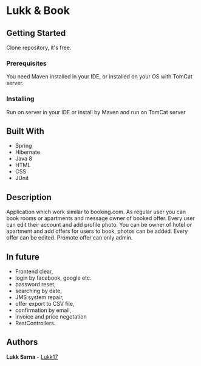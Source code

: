 # Lukk & Book


## Getting Started

Clone repository, it's free.

### Prerequisites

You need Maven installed in your IDE, or installed on your OS with TomCat server.


### Installing

Run on server in your IDE or install by Maven and run on TomCat server


## Built With

* Spring
* Hibernate
* Java 8
* HTML
* CSS
* JUnit


## Description

Application which work similar to booking.com.
As regular user you can book rooms or apartments and message owner of booked offer.
Every user can edit their account and add profile photo.
You can be owner of hotel or apartment and add offers for users to book, photos can be added.
Every offer can be edited. Promote offer can only admin.

## In future

  * Frontend clear,
  * login by facebook, google etc.
  * password reset,
  * searching by date,
  * JMS system repair,
  * offer export to CSV file,
  * confirmation by email,
  * invoice and price negotation
  * RestControllers.


## Authors

  **Lukk Sarna**  - [Lukk17](https://github.com/Lukk17)
